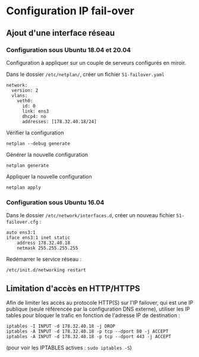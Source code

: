 # Configuration IP fail-over



## Ajout d'une interface réseau

### Configuration sous Ubuntu 18.04 et 20.04


Configuration à appliquer sur un couple de serveurs configurés en miroir.

Dans le dossier `/etc/netplan/`, créer un fichier `51-failover.yaml`

```
network:
  version: 2
  vlans:
    veth0:
      id: 0
      link: ens3
      dhcp4: no
      addresses: [178.32.40.18/24]
```

Vérifier la configuration 
```
netplan --debug generate 
```
Générer la nouvelle configuration
```
netplan generate
```
Appliquer la nouvelle configuration

```
netplan apply
```



### Configuration sous Ubuntu 16.04

Dans le dossier `/etc/network/interfaces.d`, créer un nouveau fichier `51-failover.cfg` :

```
auto ens3:1
iface ens3:1 inet static
    address 178.32.40.18
    netmask 255.255.255.255
```
Redémarrer le service réseau : 
```
/etc/init.d/networking restart
```



## Limitation d'accès en HTTP/HTTPS

Afin de limiter les accès au protocole HTTP(S) sur l'IP failover, qui est une IP publique (seule référencée par la configuration DNS externe), utiliser les IP tables pour bloquer le trafic en fonction de l'adresse IP de destination : 
```
iptables -I INPUT -d 178.32.40.18 -j DROP
iptables -A INPUT -d 178.32.40.18 -p tcp --dport 80 -j ACCEPT
iptables -A INPUT -d 178.32.40.18 -p tcp --dport 443 -j ACCEPT
```

(pour voir les IPTABLES actives : `sudo iptables -S`)
